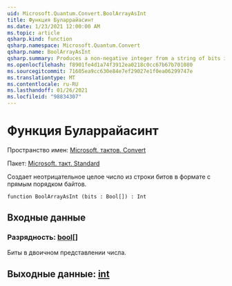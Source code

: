 ```yaml
---
uid: Microsoft.Quantum.Convert.BoolArrayAsInt
title: Функция Буларрайасинт
ms.date: 1/23/2021 12:00:00 AM
ms.topic: article
qsharp.kind: function
qsharp.namespace: Microsoft.Quantum.Convert
qsharp.name: BoolArrayAsInt
qsharp.summary: Produces a non-negative integer from a string of bits in little endian format.
ms.openlocfilehash: f8901fe4d1a74f3912ea0218c0cc67b67b701080
ms.sourcegitcommit: 71605ea9cc630e84e7ef29027e1f0ea06299747e
ms.translationtype: MT
ms.contentlocale: ru-RU
ms.lasthandoff: 01/26/2021
ms.locfileid: "98834307"
---
```

# <a name="boolarrayasint-function"></a>Функция Буларрайасинт

Пространство имен: [Microsoft. тактов. Convert](xref:Microsoft.Quantum.Convert)

Пакет: [Microsoft. такт. Standard](https://nuget.org/packages/Microsoft.Quantum.Standard)


Создает неотрицательное целое число из строки битов в формате с прямым порядком байтов.

```qsharp
function BoolArrayAsInt (bits : Bool[]) : Int
```


## <a name="input"></a>Входные данные

### <a name="bits--bool"></a>Разрядность: [bool](xref:microsoft.quantum.lang-ref.bool)[]

Биты в двоичном представлении числа.



## <a name="output--int"></a>Выходные данные: [int](xref:microsoft.quantum.lang-ref.int)

